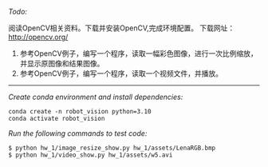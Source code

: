 *Todo:*

阅读OpenCV相关资料。下载并安装OpenCV,完成环境配置。
下载网址：http://opencv.org/
1. 参考OpenCV例子，编写一个程序，读取一幅彩色图像，进行一次比例缩放， 并显示原图像和结果图像。
2. 参考OpenCV例子，编写一个程序，读取一个视频文件，并播放。
---
*Create conda environment and install dependencies:*
```
conda create -n robot_vision python=3.10
conda activate robot_vision
```

*Run the following commands to test code:*
```
$ python hw_1/image_resize_show.py hw_1/assets/LenaRGB.bmp
$ python hw_1/video_show.py hw_1/assets/w5.avi
```


